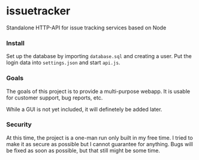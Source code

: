 # issuetracker
Standalone HTTP-API for issue tracking services based on Node

### Install
Set up the database by importing `database.sql` and creating a user.
Put the login data into `settings.json` and start `api.js`.



### Goals
The goals of this project is to provide a multi-purpose webapp.
It is usable for customer support, bug reports, etc.

While a GUI is not yet included, it will definetely be added later.


### Security
At this time, the project is a one-man run only built in my free time.
I tried to make it as secure as possible but I cannot guarantee for anything.
Bugs will be fixed as soon as possible, but that still might be some time.
